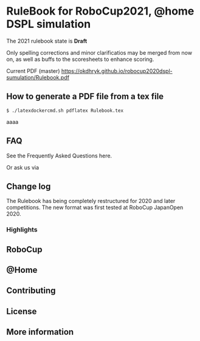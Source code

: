 # RuleBook for RoboCup2021, @home DSPL simulation
The 2021 rulebook state is **Draft**

Only spelling corrections and minor clarificatios may be merged from now on, as well as buffs to the scoresheets to enhance scoring. 

Current PDF (master) https://okdhryk.github.io/robocup2020dspl-sumulation/Rulebook.pdf

## How to generate a PDF file from a tex file
```
$ ./latexdockercmd.sh pdflatex Rulebook.tex
```
aaaa


## FAQ
See the Frequently Asked Questions here.

Or ask us via 

## Change log
The Rulebook has being completely restructured for 2020 and later competitions. The new format was first tested at RoboCup JapanOpen 2020.

### Highlights


## RoboCup

## @Home

## Contributing

## License

## More information



